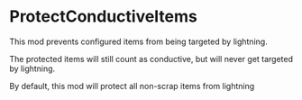 # ProtectConductiveItems

This mod prevents configured items from being targeted by lightning.

The protected items will still count as conductive, but will never get targeted by lightning.

By default, this mod will protect all non-scrap items from lightning